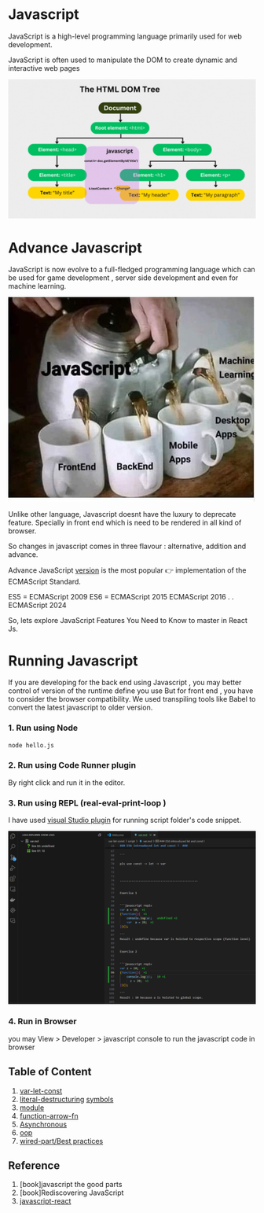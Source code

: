 # Javascript #  

JavaScript is a  high-level programming language primarily used for web development. 

JavaScript is often used to manipulate the DOM to create dynamic and interactive web pages

![Alt Text](asset/dom.gif)



# Advance Javascript #

JavaScript is now evolve to a full-fledged programming language which can be used for game development , 
server side development and even for machine learning.

![Alt Text](asset/mordern-js.jpg)

Unlike other language, Javascript doesnt have the luxury to deprecate feature. 
Specially in front end which is need to be rendered in all kind of browser.

So changes in javascript comes in three flavour : alternative, addition and advance.

Advance JavaScript [version](https://www.w3schools.com/js/js_versions.asp) is the most popular 👉 implementation of the ECMAScript Standard.

ES5 = ECMAScript 2009
ES6 = ECMAScript 2015
ECMAScript 2016
.
.
ECMAScript 2024

So, lets explore JavaScript Features You Need to Know to master in React Js. 

# Running Javascript #
If you are developing for the back end using Javascript , you may better control of version of the runtime define you use
But for front end , you have to consider the browser compatibility. We used transpiling tools like Babel to convert the latest javascript to older version.

### 1. Run using Node ###

```cmd
node hello.js 
```

### 2. Run using Code Runner plugin ###

By right click and run it in the editor. 

### 3. Run using REPL (real-eval-print-loop ) ###

I have used [visual Studio plugin](https://marketplace.visualstudio.com/items?itemName=achil.vscode-javascript-repl) 
for running script folder's code snippet.

![Alt Text](asset/repl.png)

### 4. Run in Browser ###

you may View > Developer > javascript console to run the javascript code in browser


## Table of Content ##

1. [var-let-const](https://github.com/parane/web-development/tree/javascript/var-let-const)
2. [literal-destructuring](https://github.com/parane/web-development/tree/javascript/literals-destructuring) [symbols](https://github.com/parane/web-development/tree/javascript/symbols)
3. [module](https://github.com/parane/web-development/tree/javascript/module)
4. [function-arrow-fn](https://github.com/parane/web-development/tree/javascript/function)
5. [Asynchronous](https://github.com/parane/web-development/tree/javascript/Async)
6. [oop](https://github.com/parane/web-development/tree/javascript/oop)
7. [wired-part/Best practices](https://github.com/parane/web-development/tree/javascript/suprises)


## Reference ##

1. [book]javascript the good parts
2. [book]Rediscovering JavaScript
3. [javascript-react](https://kinsta.com/blog/javascript-react/)
